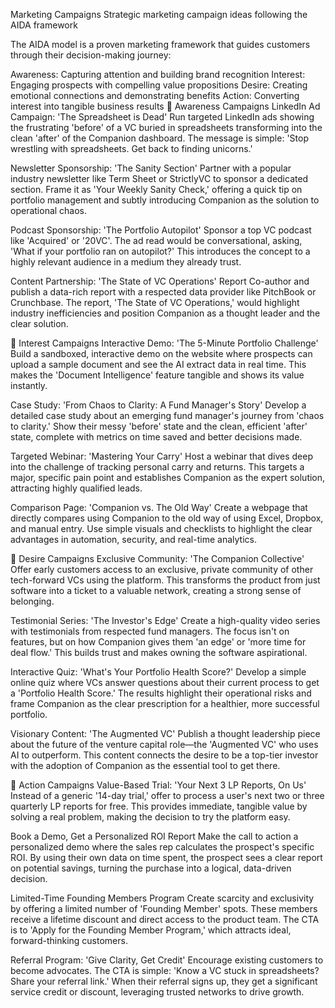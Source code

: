 Marketing Campaigns
Strategic marketing campaign ideas following the AIDA framework

The AIDA model is a proven marketing framework that guides customers through their decision-making journey:

Awareness: Capturing attention and building brand recognition
Interest: Engaging prospects with compelling value propositions
Desire: Creating emotional connections and demonstrating benefits
Action: Converting interest into tangible business results
👀
Awareness Campaigns
LinkedIn Ad Campaign: 'The Spreadsheet is Dead'
Run targeted LinkedIn ads showing the frustrating 'before' of a VC buried in spreadsheets transforming into the clean 'after' of the Companion dashboard. The message is simple: 'Stop wrestling with spreadsheets. Get back to finding unicorns.'

Newsletter Sponsorship: 'The Sanity Section'
Partner with a popular industry newsletter like Term Sheet or StrictlyVC to sponsor a dedicated section. Frame it as 'Your Weekly Sanity Check,' offering a quick tip on portfolio management and subtly introducing Companion as the solution to operational chaos.

Podcast Sponsorship: 'The Portfolio Autopilot'
Sponsor a top VC podcast like 'Acquired' or '20VC'. The ad read would be conversational, asking, 'What if your portfolio ran on autopilot?' This introduces the concept to a highly relevant audience in a medium they already trust.

Content Partnership: 'The State of VC Operations' Report
Co-author and publish a data-rich report with a respected data provider like PitchBook or Crunchbase. The report, 'The State of VC Operations,' would highlight industry inefficiencies and position Companion as a thought leader and the clear solution.

🤔
Interest Campaigns
Interactive Demo: 'The 5-Minute Portfolio Challenge'
Build a sandboxed, interactive demo on the website where prospects can upload a sample document and see the AI extract data in real time. This makes the 'Document Intelligence' feature tangible and shows its value instantly.

Case Study: 'From Chaos to Clarity: A Fund Manager's Story'
Develop a detailed case study about an emerging fund manager's journey from 'chaos to clarity.' Show their messy 'before' state and the clean, efficient 'after' state, complete with metrics on time saved and better decisions made.

Targeted Webinar: 'Mastering Your Carry'
Host a webinar that dives deep into the challenge of tracking personal carry and returns. This targets a major, specific pain point and establishes Companion as the expert solution, attracting highly qualified leads.

Comparison Page: 'Companion vs. The Old Way'
Create a webpage that directly compares using Companion to the old way of using Excel, Dropbox, and manual entry. Use simple visuals and checklists to highlight the clear advantages in automation, security, and real-time analytics.

💝
Desire Campaigns
Exclusive Community: 'The Companion Collective'
Offer early customers access to an exclusive, private community of other tech-forward VCs using the platform. This transforms the product from just software into a ticket to a valuable network, creating a strong sense of belonging.

Testimonial Series: 'The Investor's Edge'
Create a high-quality video series with testimonials from respected fund managers. The focus isn't on features, but on how Companion gives them 'an edge' or 'more time for deal flow.' This builds trust and makes owning the software aspirational.

Interactive Quiz: 'What's Your Portfolio Health Score?'
Develop a simple online quiz where VCs answer questions about their current process to get a 'Portfolio Health Score.' The results highlight their operational risks and frame Companion as the clear prescription for a healthier, more successful portfolio.

Visionary Content: 'The Augmented VC'
Publish a thought leadership piece about the future of the venture capital role—the 'Augmented VC' who uses AI to outperform. This content connects the desire to be a top-tier investor with the adoption of Companion as the essential tool to get there.

🎯
Action Campaigns
Value-Based Trial: 'Your Next 3 LP Reports, On Us'
Instead of a generic '14-day trial,' offer to process a user's next two or three quarterly LP reports for free. This provides immediate, tangible value by solving a real problem, making the decision to try the platform easy.

Book a Demo, Get a Personalized ROI Report
Make the call to action a personalized demo where the sales rep calculates the prospect's specific ROI. By using their own data on time spent, the prospect sees a clear report on potential savings, turning the purchase into a logical, data-driven decision.

Limited-Time Founding Members Program
Create scarcity and exclusivity by offering a limited number of 'Founding Member' spots. These members receive a lifetime discount and direct access to the product team. The CTA is to 'Apply for the Founding Member Program,' which attracts ideal, forward-thinking customers.

Referral Program: 'Give Clarity, Get Credit'
Encourage existing customers to become advocates. The CTA is simple: 'Know a VC stuck in spreadsheets? Share your referral link.' When their referral signs up, they get a significant service credit or discount, leveraging trusted networks to drive growth.
